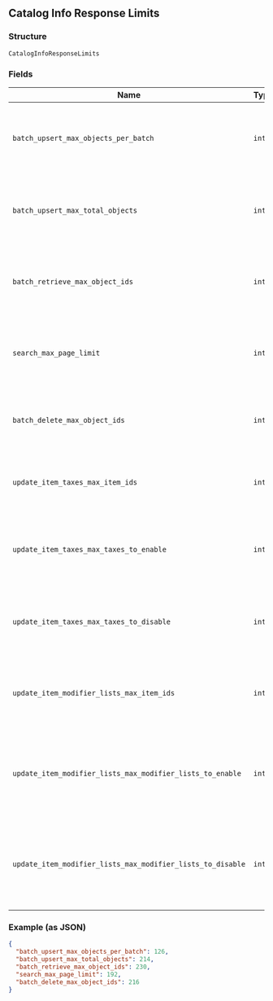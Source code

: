 ## Catalog Info Response Limits

### Structure

`CatalogInfoResponseLimits`

### Fields

| Name | Type | Tags | Description |
|  --- | --- | --- | --- |
| `batch_upsert_max_objects_per_batch` | `int` | Optional | The maximum number of objects that may appear within a single batch in a<br>`/v2/catalog/batch-upsert` request. |
| `batch_upsert_max_total_objects` | `int` | Optional | The maximum number of objects that may appear across all batches in a<br>`/v2/catalog/batch-upsert` request. |
| `batch_retrieve_max_object_ids` | `int` | Optional | The maximum number of object IDs that may appear in a `/v2/catalog/batch-retrieve`<br>request. |
| `search_max_page_limit` | `int` | Optional | The maximum number of results that may be returned in a page of a<br>`/v2/catalog/search` response. |
| `batch_delete_max_object_ids` | `int` | Optional | The maximum number of object IDs that may be included in a single<br>`/v2/catalog/batch-delete` request. |
| `update_item_taxes_max_item_ids` | `int` | Optional | The maximum number of item IDs that may be included in a single<br>`/v2/catalog/update-item-taxes` request. |
| `update_item_taxes_max_taxes_to_enable` | `int` | Optional | The maximum number of tax IDs to be enabled that may be included in a single<br>`/v2/catalog/update-item-taxes` request. |
| `update_item_taxes_max_taxes_to_disable` | `int` | Optional | The maximum number of tax IDs to be disabled that may be included in a single<br>`/v2/catalog/update-item-taxes` request. |
| `update_item_modifier_lists_max_item_ids` | `int` | Optional | The maximum number of item IDs that may be included in a single<br>`/v2/catalog/update-item-modifier-lists` request. |
| `update_item_modifier_lists_max_modifier_lists_to_enable` | `int` | Optional | The maximum number of modifier list IDs to be enabled that may be included in<br>a single `/v2/catalog/update-item-modifier-lists` request. |
| `update_item_modifier_lists_max_modifier_lists_to_disable` | `int` | Optional | The maximum number of modifier list IDs to be disabled that may be included in<br>a single `/v2/catalog/update-item-modifier-lists` request. |

### Example (as JSON)

```json
{
  "batch_upsert_max_objects_per_batch": 126,
  "batch_upsert_max_total_objects": 214,
  "batch_retrieve_max_object_ids": 230,
  "search_max_page_limit": 192,
  "batch_delete_max_object_ids": 216
}
```


